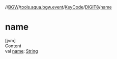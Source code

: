//[BGW](../../../../index.md)/[tools.aqua.bgw.event](../../index.md)/[KeyCode](../index.md)/[DIGIT8](index.md)/[name](name.md)



# name  
[jvm]  
Content  
val [name](name.md): [String](https://kotlinlang.org/api/latest/jvm/stdlib/kotlin/-string/index.html)  



